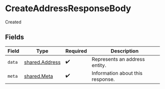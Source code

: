 # CreateAddressResponseBody

Created


## Fields

| Field                                                   | Type                                                    | Required                                                | Description                                             |
| ------------------------------------------------------- | ------------------------------------------------------- | ------------------------------------------------------- | ------------------------------------------------------- |
| `data`                                                  | [shared.Address](../../../sdk/models/shared/address.md) | :heavy_check_mark:                                      | Represents an address entity.                           |
| `meta`                                                  | [shared.Meta](../../../sdk/models/shared/meta.md)       | :heavy_check_mark:                                      | Information about this response.                        |